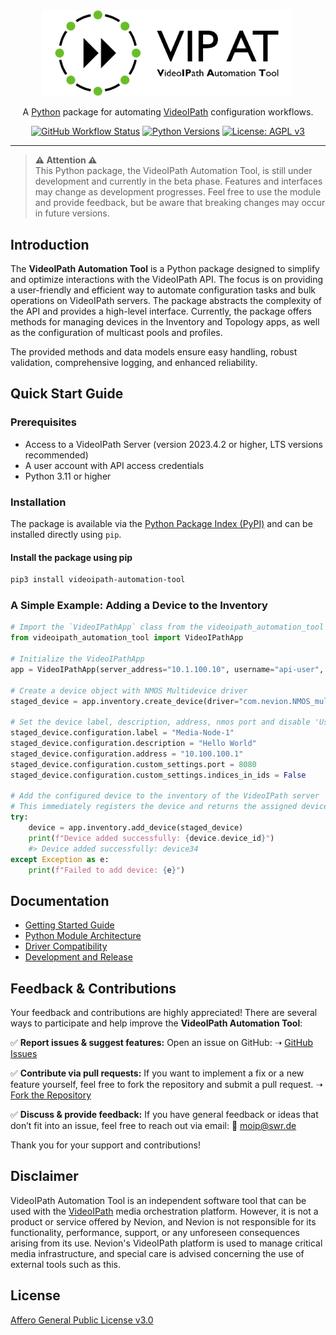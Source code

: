 <div align="center">
  <img src="https://raw.githubusercontent.com/SWR-MoIP/VideoIPath-Automation-Tool/refs/heads/main/docs/images/logo-lightmode.svg#gh-light-mode-only" width="400" />
  <img src="./docs/images/logo-darkmode.svg#gh-dark-mode-only" width="400" alt="" />
</div>

<p align="center">A <a href="https://www.python.org" target="_blank" rel="noopener noreferrer">Python</a> package for automating <a href="https://nevion.com/videoipath" target="_blank" rel="noopener noreferrer">VideoIPath</a> configuration workflows.</p>

<div align="center">

[![GitHub Workflow Status](https://github.com/SWR-MoIP/VideoIPath-Automation-Tool/actions/workflows/ci.yml/badge.svg)](https://github.com/SWR-MoIP/VideoIPath-Automation-Tool/actions/workflows/ci.yml)
[![Python Versions](https://img.shields.io/badge/python-3.11%20|%203.12%20|%203.13-blue)](https://github.com/SWR-MoIP/VideoIPath-Automation-Tool)
[![License: AGPL v3](https://img.shields.io/badge/License-AGPL_v3-blue.svg)](LICENSE)

</div>

<hr />

> **⚠️ Attention ⚠️**<br>
>This Python package, the VideoIPath Automation Tool, is still under development and currently in the beta phase. Features and interfaces may change as development progresses. Feel free to use the module and provide feedback, but be aware that breaking changes may occur in future versions.

## Introduction

The **VideoIPath Automation Tool** is a Python package designed to simplify and optimize interactions with the VideoIPath API. The focus is on providing a user-friendly and efficient way to automate configuration tasks and bulk operations on VideoIPath servers. The package abstracts the complexity of the API and provides a high-level interface. Currently, the package offers methods for managing devices  in the Inventory and Topology apps, as well as the configuration of multicast pools and profiles.

The provided methods and data models ensure easy handling, robust validation, comprehensive logging, and enhanced reliability.

## Quick Start Guide

### Prerequisites

- Access to a VideoIPath Server (version 2023.4.2 or higher, LTS versions recommended)
- A user account with API access credentials
- Python 3.11 or higher

### Installation

The package is available via the [Python Package Index (PyPI)](https://pypi.org/project/videoipath-automation-tool/) and can be installed directly using `pip`.

#### Install the package using pip

```bash
pip3 install videoipath-automation-tool
```

### A Simple Example: Adding a Device to the Inventory

```python
# Import the `VideoIPathApp` class from the videoipath_automation_tool package
from videoipath_automation_tool import VideoIPathApp

# Initialize the VideoIPathApp
app = VideoIPathApp(server_address="10.1.100.10", username="api-user", password="veryStrongPassword")

# Create a device object with NMOS Multidevice driver
staged_device = app.inventory.create_device(driver="com.nevion.NMOS_multidevice-0.1.0")

# Set the device label, description, address, nmos port and disable 'Use indices in IDs' option
staged_device.configuration.label = "Media-Node-1"
staged_device.configuration.description = "Hello World"
staged_device.configuration.address = "10.100.100.1"
staged_device.configuration.custom_settings.port = 8080
staged_device.configuration.custom_settings.indices_in_ids = False

# Add the configured device to the inventory of the VideoIPath server
# This immediately registers the device and returns the assigned device object.
try:
    device = app.inventory.add_device(staged_device)
    print(f"Device added successfully: {device.device_id}")
    #> Device added successfully: device34
except Exception as e:
    print(f"Failed to add device: {e}")
```

## Documentation

- [Getting Started Guide](https://github.com/SWR-MoIP/VideoIPath-Automation-Tool/blob/main/docs/getting-started-guide/README.md)
- [Python Module Architecture](https://github.com/SWR-MoIP/VideoIPath-Automation-Tool/blob/main/docs/python-module-architecture.md)
- [Driver Compatibility](https://github.com/SWR-MoIP/VideoIPath-Automation-Tool/blob/main/docs/driver-compatibility.md)
- [Development and Release](https://github.com/SWR-MoIP/VideoIPath-Automation-Tool/blob/main/docs/development-and-release.md)

## Feedback & Contributions

Your feedback and contributions are highly appreciated! There are several ways to participate and help improve the **VideoIPath Automation Tool**:

<p>
  ✅ <strong>Report issues & suggest features:</strong> Open an issue on GitHub:  
  ➝ <a href="https://github.com/SWR-MoIP/VideoIPath-Automation-Tool/issues">GitHub Issues</a>
</p>

<p>
  ✅ <strong>Contribute via pull requests:</strong> If you want to implement a fix or a new feature yourself, feel free to fork the repository and submit a pull request.  
  ➝ <a href="https://github.com/SWR-MoIP/VideoIPath-Automation-Tool/fork">Fork the Repository</a>
</p>

<p>
  ✅ <strong>Discuss & provide feedback:</strong> If you have general feedback or ideas that don’t fit into an issue, feel free to reach out via email:  
  📧 <a href="mailto:moip@swr.de">moip@swr.de</a>
</p>

Thank you for your support and contributions!

## Disclaimer

VideoIPath Automation Tool is an independent software tool that can be used with the [VideoIPath](https://nevion.com/videoipath) media orchestration platform. However, it is not a product or service offered by Nevion, and Nevion is not responsible for its functionality, performance, support, or any unforeseen consequences arising from its use. Nevion's VideoIPath platform is used to manage critical media infrastructure, and special care is advised concerning the use of external tools such as this.

## License

[Affero General Public License v3.0](LICENSE)
